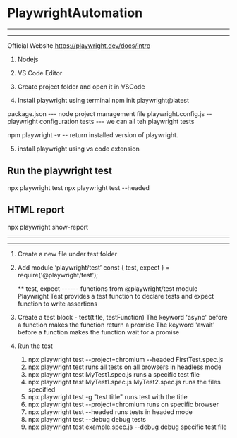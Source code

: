 # PlaywrightAutomation

-----------------------------------------------------------------------------------------
<!-- Playwright installation -->
-----------------------------------------------------------------------------------------
Official Website   https://playwright.dev/docs/intro

1) Nodejs
2) VS Code Editor
3) Create project folder  and  open it in VSCode

4) Install playwright  using terminal
  npm init playwright@latest

  package.json  --- node project management file
  playwright.config.js  -- playwright configuration
  tests --- we can all teh playwright tests

  npm playwright -v   -- return installed version of playwright.

5) install playwright using vs code extension

Run the playwright test
-----------
  npx playwright test
  npx playwright test --headed

HTML report
-------------
  npx playwright show-report

<!-- END -->

-------------------------------------------------------------------------------------------
<!-- How To Create and Run Tests -->
--------------------------------------------------------------------------------------------
1) Create a new file under test folder
2) Add module ‘playwright/test’
    const { test, expect } = require('@playwright/test');
    
    ** test, expect  ------ functions from @playwright/test module
    Playwright Test provides a test function to declare tests and expect function to write assertions

3) Create a test block - test(title, testFunction)
    The keyword 'async' before a function makes the function return a promise
    The keyword 'await' before a function makes the function wait for a promise

4) Run the test
    1) npx playwright test --project=chromium --headed  FirstTest.spec.js
    2) npx playwright test                 runs all tests on all browsers in headless mode
    3) npx playwright test  MyTest1.spec.js            runs a specific test file
    4) npx playwright test  MyTest1.spec.js  MyTest2.spec.js           runs the files specified
    5) npx playwright test -g "test title"             runs test with the title
    6) npx playwright test --project=chromium      runs on specific browser
    7) npx playwright test --headed         runs tests in headed mode
    8) npx playwright test --debug         debug tests
    9) npx playwright test example.spec.js --debug           debug specific test file

<!-- END -->